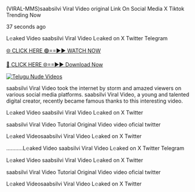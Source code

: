 (VIRAL-MMS)saabsilvi Viral Video original Link On Social Media X Tiktok Trending Now



37 seconds ago

L𝚎aked Video saabsilvi Viral Video L𝚎aked on X Twitter Telegram

[🌐 CLICK HERE 🟢==►► WATCH NOW](https://viral-xone.blogspot.com/2025/01/valovideo.html)

[🔴 CLICK HERE 🌐==►► Download Now](https://viral-xone.blogspot.com/2025/01/valovideo.html)

[![Telugu Nude Videos](https://i.imgur.com/dJHk4Zq.gif)](https://viral-xone.blogspot.com/2025/01/valovideo.html)

saabsilvi Viral Video took the internet by storm and amazed viewers on various social media platforms. saabsilvi Viral Video, a young and talented digital creator, recently became famous thanks to this interesting video.

L𝚎aked Video saabsilvi Viral Video L𝚎aked on X Twitter

saabsilvi Viral Video Tutorial Original Video video oficial twitter

L𝚎aked Videosaabsilvi Viral Video L𝚎aked on X Twitter

...........L𝚎aked Video saabsilvi Viral Video L𝚎aked on X Twitter Telegram

L𝚎aked Video saabsilvi Viral Video L𝚎aked on X Twitter

saabsilvi Viral Video Tutorial Original Video video oficial twitter

L𝚎aked Videosaabsilvi Viral Video L𝚎aked on X Twitter